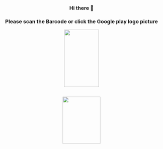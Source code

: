 <div align="center">
<h3 text="align:center">Hi there 👋<h3>
  <h3 text="align:center">Please scan the Barcode or  click the Google play logo picture
 </h3>
<p>
  </div>
  <div align="center">
  <img style="border:30px;" src="https://i.hizliresim.com/hrq7qdy.png" width="110" height="183">
    <br>
    <br>
 
  
  <a href="https://play.google.com/store/apps/dev?id=6434216887703327919" target="_blank"><img src="https://cdn-icons-png.flaticon.com/512/732/732208.png?w=360" width="120" height="150" >
  </a>
  </p>
  
  </div>
